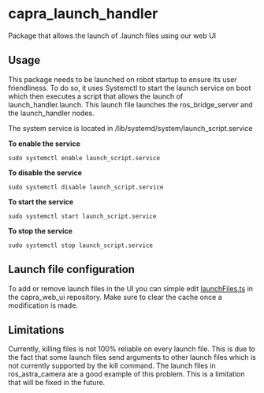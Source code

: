 
# capra_launch_handler

Package that allows the launch of .launch files using our web UI

## Usage

This package needs to be launched on robot startup to ensure its user friendliness. To do so, it uses Systemctl to start the launch service on boot which then executes a script that allows the launch of launch_handler.launch. This launch file launches the ros_bridge_server and the launch_handler nodes.

The system service is located in /lib/systemd/system/launch_script.service

**To enable the service**

`sudo systemctl enable launch_script.service`

**To disable the service**

`sudo systemctl disable launch_script.service`

**To start the service**

`sudo systemctl start launch_script.service`

**To stop the service**

`sudo systemctl stop launch_script.service`

## Launch file configuration

To add or remove launch files in the UI you can simple edit [launchFiles.ts](https://github.com/clubcapra/capra_web_ui/blob/master/src/renderer/store/modules/launchFiles.ts) in the capra_web_ui repository. Make sure to clear the cache once a modification is made.

## Limitations

Currently, killing files is not 100% reliable on every launch file. This is due to the fact that some launch files send arguments to other launch files which is not currently supported by the kill command. The launch files in ros_astra_camera are a good example of this problem. This is a limitation that will be fixed in the future.